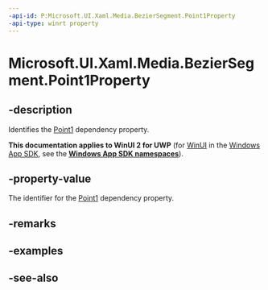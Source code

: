```yaml
---
-api-id: P:Microsoft.UI.Xaml.Media.BezierSegment.Point1Property
-api-type: winrt property
---
```


<!-- Property syntax
public Windows.UI.Xaml.DependencyProperty Point1Property { get; }
-->

# Microsoft.UI.Xaml.Media.BezierSegment.Point1Property

## -description
Identifies the [Point1](beziersegment_point1.md) dependency property.

**This documentation applies to WinUI 2 for UWP** (for [WinUI](/windows/apps/winui/winui3/) in the [Windows App SDK](/windows/apps/windows-app-sdk/), see the **[Windows App SDK namespaces](/windows/windows-app-sdk/api/winrt/)**).

## -property-value
The identifier for the [Point1](beziersegment_point1.md) dependency property.

## -remarks

## -examples

## -see-also
